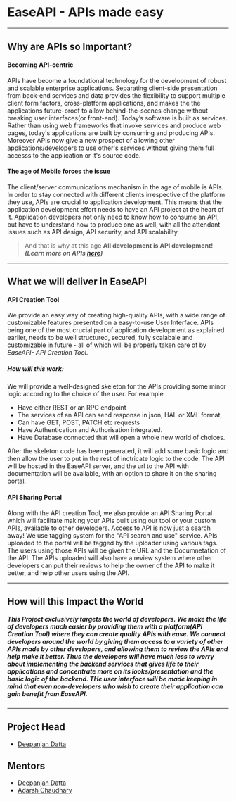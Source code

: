 # EaseAPI - APIs made easy
---
## Why are APIs so Important? 

#### Becoming API-centric
APIs have become a foundational technology for the development of robust and scalable enterprise applications. Separating client-side presentation from back-end services and data provides the flexibility to support multiple client form factors, cross-platform applications, and makes the the applications future-proof to allow behind-the-scenes change without breaking user interfaces(or front-end). Today’s software is built as services. Rather than using web frameworks that invoke services and produce web pages, today's applications are built by consuming and producing APIs. Moreover APIs now give a new prospect of allowing other applications/developers to use other's services without giving them full accesss to the application or it's source code.
#### The age of Mobile forces the issue
The client/server communications mechanism in the age of mobile is APIs. In order to stay connected with different clients irrespective of the platform they use, APIs are crucial to application development. This means that the application development effort needs to have an API project at the heart of it. Application developers not only need to know how to consume an API, but have to understand how to produce one as well, with all the attendant issues such as API design, API security, and API scalability.
>And that is why at this age **All development is API development!**
***(Learn more on APIs [here](https://youtu.be/s7wmiS2mSXY))***

---
## What we will deliver in EaseAPI

#### API Creation Tool

We provide an easy way of creating high-quality APIs, with a wide range of customizable features presented on a easy-to-use User Interface. APIs being one of the most crucial part of application development as explained earlier, needs to be well structured, secured, fully scalabale and customizable in future - all of which will be properly taken care of by *EaseAPI- API Creation Tool*. 

##### How will this work: 
We will provide a well-designed skeleton for the APIs providing some minor logic according to the choice of the user. For example 
* Have either REST or an RPC endpoint
* The services of an API can send response in json, HAL or XML format,
* Can have GET, POST, PATCH etc requests
* Have Authentication and Authorisation integrated.
* Have Database connected that will open a whole new world of choices.

After the skeleton code has been generated, it will add some basic logic and then allow the user to put in the rest of inctricate logic to the code. The API will be hosted in the EaseAPI server, and the url to the API with documentation will be available, with an option to share it on the sharing portal.

#### API Sharing Portal

Along with the API creation Tool, we also provide an API Sharing Portal which will facilitate making your APIs built using our tool or your custom APIs, available to other developers. Access to API is now just a search away! We use tagging system for the "API search and use" service. APIs uploaded to the portal will be tagged by the uploader using various tags. The users using those APIs will be given the URL and the Documnetation of the API. The APIs uploaded will also have a review system where other developers can put their reviews to help the owner of the API to make it better, and help other users using the API. 

---
## How will this Impact the World

##### *This Project exclusively targets the world of developers. We make the life of developers much easier by providing them with a platform(API Creation Tool) where they can create quality APIs with ease. We connect developers around the world by giving them access to a variety of other APIs made by other developers, and allowing them to review the APIs and help make it better. Thus the developers will have much less to worry about implementing the backend services that gives life to their applications and concentrate more on its looks/presentation and the basic logic of the backend. THe user interface will be made keeping in mind that even non-developers who wish to create their application can gain benefit from EaseAPI.*

---
## Project Head
* [Deepanjan Datta](https://www.github.com/deepanjan05)
## Mentors
* [Deepanjan Datta](https://www.github.com/deepanjan05)
* [Adarsh Chaudhary](https://www.github.com/AdarshKC)
